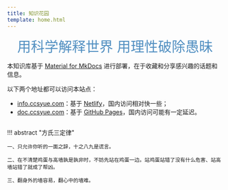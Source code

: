 ```yaml
---
title: 知识花园
template: home.html
---
```


<center><font  color= #518FC1 size=6 class="ml3">用科学解释世界 用理性破除愚昧</font></center>
<script src="https://cdnjs.cloudflare.com/ajax/libs/animejs/2.0.2/anime.min.js"></script>


本知识库基于 [Material for MkDocs](https://squidfunk.github.io/mkdocs-material/) 进行部署，在于收藏和分享感兴趣的话题和信息。

<div id="rcorners">
    <body>
      <font color="#4351AF">
        <p class="p1"></p>
<script defer>
    //格式：2020年04月12日 10:20:00 星期二
    function format(newDate) {
        var day = newDate.getDay();
        var y = newDate.getFullYear();
        var m =
            newDate.getMonth() + 1 < 10
                ? "0" + (newDate.getMonth() + 1)
                : newDate.getMonth() + 1;
        var d =
            newDate.getDate() < 10 ? "0" + newDate.getDate() : newDate.getDate();
        var h =
            newDate.getHours() < 10 ? "0" + newDate.getHours() : newDate.getHours();
        var min =
            newDate.getMinutes() < 10
                ? "0" + newDate.getMinutes()
                : newDate.getMinutes();
        var s =
            newDate.getSeconds() < 10
                ? "0" + newDate.getSeconds()
                : newDate.getSeconds();
        var dict = {
            1: "一",
            2: "二",
            3: "三",
            4: "四",
            5: "五",
            6: "六",
            0: "天",
        };
        //var week=["日","一","二","三","四","五","六"]
        return (
            y +
            "年" +
            m +
            "月" +
            d +
            "日" +
            " " +
            h +
            ":" +
            min +
            ":" +
            s +
            " 星期" +
            dict[day]
        );
    }
    var timerId = setInterval(function () {
        var newDate = new Date();
        var p1 = document.querySelector(".p1");
        if (p1) {
            p1.textContent = format(newDate);
        }
    }, 1000);
</script>
      </font>
    </body>
  </div>

以下两个地址都可以访问本站点：     

- [info.ccsyue.com](https://info.ccsyue.com)：基于 [Netlify](https://app.netlify.com/)，国内访问相对快一些；     
- [doc.ccsyue.com](https://doc.ccsyue.com)：基于 [GitHub Pages](https://pages.github.com/)，国内访问可能有一定延迟。

<p align="center">
    <img src="https://cdn.ccsyue.com/picx-images-hosting/master/kg-readme-cover.4xucvdmtbp.gif" alt><br>
</p>

!!! abstract "方氏三定律"

    一、只允许你听的一面之辞，十之八九是谎言。
    
    二、在不清楚鸡蛋与高墙孰是孰非时，不妨先站在鸡蛋一边。站鸡蛋站错了没有什么危害、站高墙站错了就成了帮凶。
    
    三、翻身外的墙容易，翻心中的墙难。